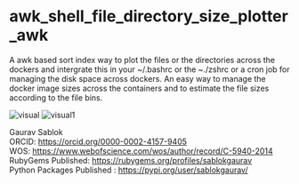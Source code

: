 # awk_shell_file_directory_size_plotter_awk
A awk based sort index way to plot the files or the directories across the dockers and intergrate this in your ~/.bashrc or the ~./zshrc or a cron job for managing the disk space across dockers. An easy way to manage the docker image sizes across the containers and to estimate the file sizes according to the file bins. 

![visual](https://github.com/sablokgaurav/awk_shell_file_directory_size_plotter_awk/blob/main/code_awk.png)
![visual1]()

Gaurav Sablok \
ORCID: https://orcid.org/0000-0002-4157-9405 \
WOS: https://www.webofscience.com/wos/author/record/C-5940-2014 \
RubyGems Published: https://rubygems.org/profiles/sablokgaurav \
Python Packages Published : https://pypi.org/user/sablokgaurav/

